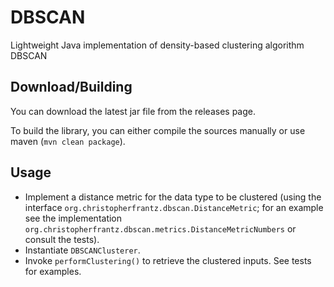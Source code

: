 # DBSCAN
Lightweight Java implementation of density-based clustering algorithm DBSCAN

## Download/Building

You can download the latest jar file from the releases page.

To build the library, you can either compile the sources manually or use maven (`mvn clean package`).

## Usage

* Implement a distance metric for the data type to be clustered (using the interface `org.christopherfrantz.dbscan.DistanceMetric`; for an example see the implementation `org.christopherfrantz.dbscan.metrics.DistanceMetricNumbers` or consult the tests).
* Instantiate `DBSCANClusterer`.
* Invoke `performClustering()` to retrieve the clustered inputs. See tests for examples.
